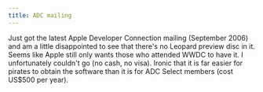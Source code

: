 ```yaml
---
title: ADC mailing
---
```


Just got the latest Apple Developer Connection mailing (September 2006) and am a little disappointed to see that there's no Leopard preview disc in it. Seems like Apple still only wants those who attended WWDC to have it. I unfortunately couldn't go (no cash, no visa). Ironic that it is far easier for pirates to obtain the software than it is for ADC Select members (cost US$500 per year).
